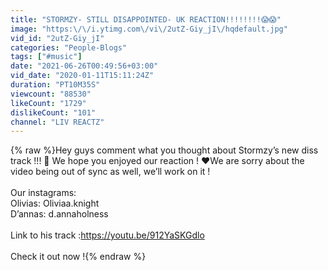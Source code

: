 ```yaml
---
title: "STORMZY- STILL DISAPPOINTED- UK REACTION!!!!!!!!😱😱"
image: "https:\/\/i.ytimg.com\/vi\/2utZ-Giy_jI\/hqdefault.jpg"
vid_id: "2utZ-Giy_jI"
categories: "People-Blogs"
tags: ["#music"]
date: "2021-06-26T00:49:56+03:00"
vid_date: "2020-01-11T15:11:24Z"
duration: "PT10M35S"
viewcount: "88530"
likeCount: "1729"
dislikeCount: "101"
channel: "LIV REACTZ"
---
```

{% raw %}Hey guys comment what you thought about Stormzy’s new diss track !!! 🤔 We hope you enjoyed our reaction ! ❤️We are sorry about the video being out of sync as well, we’ll work on it ! <br /><br />Our instagrams: <br />Olivias:  Oliviaa.knight <br />D’annas:  d.annaholness<br /><br />Link to his track :<a rel="nofollow" target="blank" href="https://youtu.be/912YaSKGdlo">https://youtu.be/912YaSKGdlo</a><br /><br />Check it out now !{% endraw %}
